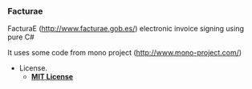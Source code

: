 ### Facturae

FacturaE (http://www.facturae.gob.es/) electronic invoice signing using pure C#

It uses some code from mono project (http://www.mono-project.com/)

* License.
    * [**MIT License**](https://opensource.org/licenses/MIT)
